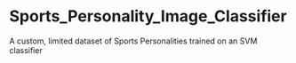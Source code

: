 # Sports_Personality_Image_Classifier
A custom, limited dataset of Sports Personalities trained on an SVM classifier
